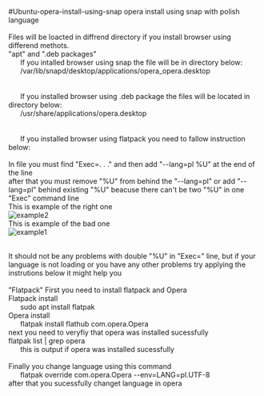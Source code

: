 #Ubuntu-opera-install-using-snap
opera install using snap with polish language
<br>
<br>
Files will be loacted in diffrend directory if you install browser using differend methots.
<br>
"apt" and ".deb packages"
<br>
&nbsp;&nbsp;&nbsp;&nbsp;&nbsp; If you intalled browser using snap the file will be in directory below:
<br>
&nbsp;&nbsp;&nbsp;&nbsp;&nbsp; /var/lib/snapd/desktop/applications/opera_opera.desktop
<br>
<br>
<br>
&nbsp;&nbsp;&nbsp;&nbsp;&nbsp; If you installed browser using .deb package the files will be located in directory below:
<br>
&nbsp;&nbsp;&nbsp;&nbsp;&nbsp; /usr/share/applications/opera.desktop
<br>
<br>
<br>
&nbsp;&nbsp;&nbsp;&nbsp;&nbsp; If you installed browser using flatpack you need to fallow instruction below:
<br>
<br>
In file you must find "Exec=. . ." and then add "--lang=pl %U" at the end of the line
<br>
after that you must remove "%U" from behind the "--lang=pl" or add "--lang=pl" behind existing "%U" beacuse there can't be two "%U" in one "Exec" command line
<br>
This is example of the right one
<br>
![example2](https://user-images.githubusercontent.com/98317764/232561334-ca5efd9e-aaf8-40a1-a727-e78fac82dce8.PNG)
<br>
This is example of the bad one
<br>
![example1](https://user-images.githubusercontent.com/98317764/232560992-fc811ad9-02e0-4837-b504-36afcc2e4dcc.PNG)
<!--[opera pl language snap](https://user-images.githubusercontent.com/98317764/231872780-7ba352c1-e6dc-41f7-a5bc-cb6737f0e5db.PNG)-->
<br>
It should not be any problems with double "%U" in "Exec=" line, but if your language is not loading or you have any other problems try applying the instrutions below it might help you 
<br>
<br>
"Flatpack"
First you need to install flatpack and Opera
<br>
Flatpack install
<br>
&nbsp;&nbsp;&nbsp;&nbsp;&nbsp; sudo apt install flatpak
<br>
Opera install
<br>
&nbsp;&nbsp;&nbsp;&nbsp;&nbsp; flatpak install flathub com.opera.Opera
<br>
next you need to veryfiy that opera was installed sucessfully
<br>
flatpak list | grep opera
<br>
&nbsp;&nbsp;&nbsp;&nbsp;&nbsp; this is output if opera was installed sucessfully
<br>
<br>
Finally you change language using this command
<br>
&nbsp;&nbsp;&nbsp;&nbsp;&nbsp; flatpak override com.opera.Opera --env=LANG=pl.UTF-8
<br>
after that you sucessfully changet language in opera
